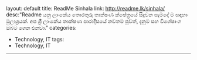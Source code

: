 layout: default
title: ReadMe Sinhala
link: http://readme.lk/sinhala/
desc:"Readme යනු ලාංකේය තොරතුරු තාක්ෂණ ක්ෂේත්‍රයේ සිදුවන සැමදේ ම සඳහා මූලාශ්‍රයක්. අප ශ්‍රී ලාංකේය තාක්ෂණ පාරාදීසයේ නවතම පුවත්, දැනුම සහ විශේෂාංග ඔබට ගෙන එනවා."
categories:
- Technology, IT
tags:
- Technology, IT
---